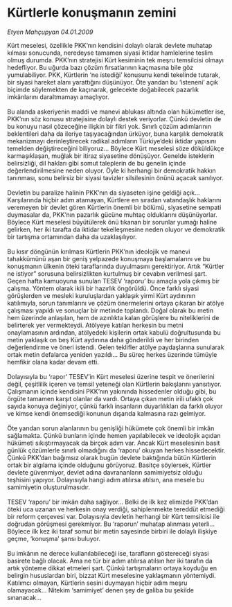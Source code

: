 # Kürtlerle konuşmanın zemini

*Etyen Mahçupyan 04.01.2009*

<div class="taraf_structure_2col_1zq">
<div class="margen_n">



 <p>Kürt meselesi, özellikle PKK’nın kendisini dolaylı olarak devlete muhatap kılması sonucunda, neredeyse tamamen siyasi iktidar hamlelerine teslim olmuş durumda. PKK’nın stratejisi Kürt kesiminin tek meşru temsilcisi olmayı hedefliyor. Bu uğurda bazı çözüm fırsatlarının kaçmasına bile göz yumulabiliyor. PKK, Kürtlerin ‘ne istediği’ konusunu kendi tekelinde tutarak, bir siyasi hareket alanı yarattığını düşünüyor. Öte yandan bu ‘isteneni’ açık biçimde söylemekten de kaçınarak, gelecekte doğabilecek pazarlık imkânlarını daraltmamayı amaçlıyor. <br/><br/>Bu alanda askeriyenin maddi ve manevi ablukası altında olan hükümetler ise, PKK’nın söz konusu stratejisine dolaylı destek veriyorlar. Çünkü devletin de bu konuyu nasıl çözeceğine ilişkin bir fikri yok. Sınırlı çözüm adımlarının beklentileri daha da ileriye taşıyacağından ürküyor, buna karşılık demokratik mekanizmayı derinleştirecek radikal adımların Türkiye’deki iktidar yapısını temelden değiştireceğini biliyoruz... Böylece Kürt meselesi söze döküldükçe karmaşıklaşan, muğlak bir itiraz siyasetine dönüşüyor. Genelde isteklerin belirsizliği, dil hakları gibi somut taleplerin de bu genelin içinde değerlendirilmesine neden oluyor. Öyle ki herhangi bir demokratik hakkın tanınması, sonu belirsiz bir siyasi tavizler silsilesinin önünü açacak sanılıyor. <br/><br/>Devletin bu paralize halinin PKK’nın da siyaseten işine geldiği açık... Karşılarında hiçbir adım atamayan, Kürtlere en sıradan vatandaşlık haklarını veremeyen bir devlet gören Kürtlerin önemli bir bölümü, siyasetine sempati duymasalar da, PKK’nın pazarlık gücüne muhtaç olduklarını düşünüyorlar. Böylece Kürt meselesi büyütülerek önü tıkanan bir sorunlar yumağı haline gelirken, her iki tarafta da iktidar tekelleşmesine neden oluyor ve demokratik bir tartışma ortamından daha da uzaklaşılıyor. <br/><br/>Bu kısır döngünün kırılması Kürtlerin PKK’nın ideolojik ve manevi tahakkümünü aşan bir geniş yelpazede konuşmaya başlamalarını ve bu konuşmanın ülkenin öteki taraflarında duyulmasını gerektiriyor. Artık “Kürtler ne istiyor” sorusuna belirsizlikten kurtulmuş bir cevabın verilmesi şart. Geçen hafta kamuoyuna sunulan TESEV ‘raporu’ bu amaçla yola çıkmış bir çalışma. Yöntem olarak ikili bir hazırlık öngörüldü. Önce farklı siyasi görüşlerden ve mesleki kuruluşlardan yaklaşık yirmi Kürt aydınının katılımıyla, sorun tanımlarını ve çözüm önermelerini ortaya çıkaran bir atölye çalışması yapıldı ve sonuçlar bir metinde toplandı. Doğal olarak bu metin hem üzerinde anlaşılan, hem de azınlıkta kalan görüşlere bu niteliklerini de belirterek yer vermekteydi. Atölyeye katılan herkesin bu metni onaylamasının ardından, atölyedeki kişilerin ortak kabulü doğrultusunda bu metin yaklaşık on beş Kürt aydınına daha gönderildi ve her birinden değerlendirme ve öneri istendi. Gelen teklifler atölye paydaşlarına sunularak ortak metin defalarca yeniden yazıldı... Bu süreç herkes üzerinde tümüyle hemfikir olana kadar devam etti. <br/><br/>Dolayısıyla bu ‘rapor’ TESEV’in Kürt meselesi üzerine tespit ve önerilerini değil, çeşitlilik içeren ve temsil yeteneği olan Kürtlerin bakışlarını yansıtıyor. Çalışmanın içinde kendisini PKK’nın yakınında hissedenler olduğu gibi, bu örgüte tamamen karşıt olanlar da vardı. Ortaya çıkan metin irili ufaklı çok sayıda konuya değiniyor, çünkü farklı insanların duyarlılıkları da farklı oluyor ve kimse kendi önemsediği konunun dışarıda kalmasına razı gelmiyor. <br/><br/>Öte yandan sorun alanlarının bu genişliği hükümete çok önemli bir imkân sağlamakta. Çünkü bunların içinde hemen yapılabilecek ve ideolojik açıdan hükümeti sıkıştırmayacak da birçok adım var. Ancak Kürt meselesinin basit günlük çözümlerle sınırlı olmadığını da ‘raporu’ okuyan herkes hissedecektir. Çünkü PKK’dan bağımsız olarak bugün devlete baktığında bütün Kürtlerin ortak bir algılama içinde olduğunu görüyoruz. Basitçe söylersek, Kürtler devlete güvenmiyor, devlet adına davrananların samimiyetsiz olduğu teşhisini yapıyor. Dolayısıyla hangi adım atılırsa atılsın, ana mesele bu samimiyetin oluşturulmasıdır. <br/><br/>TESEV ‘raporu’ bir imkân daha sağlıyor... Belki de ilk kez elimizde PKK’dan öteki uca uzanan ve herkesin onay verdiği, sahiplenmekte tereddüt etmediği bir reform çerçevesi var. Dolayısıyla devletin herhangi bir Kürt temsilcisi ile doğrudan görüşmesi gerekmiyor. Bu ‘raporun’ muhatap alınması yeterli... Böylece ilk kez iki taraf somut bir metin sayesinde birbiri ile dolaylı ilişkiye geçme, ‘konuşma’ şansı buluyor. <br/><br/>Bu imkânın ne derece kullanılabileceği ise, tarafların göstereceği siyasi basirete bağlı olacak. Ama ne tür bir adım atılırsa atılsın her iki tarafın da artık yönteme dikkat etmeleri şart. Çünkü tartışmaların ortaya koyduğu en belirgin hususlardan biri, bizzat Kürt meselesine yaklaşmanın yöntemiydi. Katılımcı olmayan, Kürtlerin sesini duymayan hiçbir adım meşru olamayacak... Nitekim ‘samimiyet’ denen şey de galiba bu şekilde sınanacak...</p>

<br/>


<div id="taraf_not">
</div>

</div>


</div>
